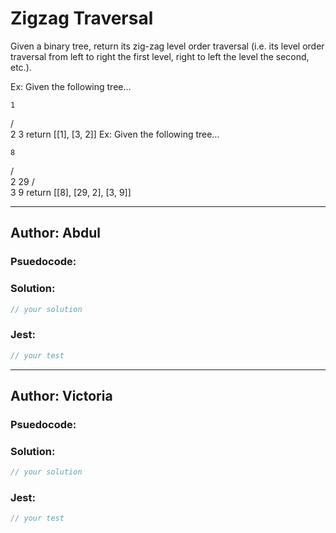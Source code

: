 # Zigzag Traversal

Given a binary tree, return its zig-zag level order traversal (i.e. its level order traversal from left to right the first level, right to left the level the second, etc.).

Ex: Given the following tree…

    1
   / \
  2   3
return [[1], [3, 2]]
Ex: Given the following tree…

    8
   / \
  2  29
    /  \
   3    9
return [[8], [29, 2], [3, 9]]

---

## Author: Abdul

### Psuedocode:


### Solution:

```js
// your solution
```

### Jest:

```js
// your test
```

---
## Author: Victoria

### Psuedocode:

### Solution:

```js
// your solution
```

### Jest:

```js
// your test
```
